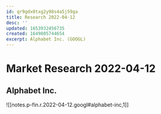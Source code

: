 ```yaml
---
id: qr9gdx0txg2y98s4a5j59ga
title: Research 2022-04-12
desc: ''
updated: 1653932456735
created: 1649805744654
excerpt: Alphabet Inc. (GOOGL)
---
```

# Market Research 2022-04-12

## Alphabet Inc.

![[notes.p-fin.r.2022-04-12.googl#alphabet-inc,1]]
